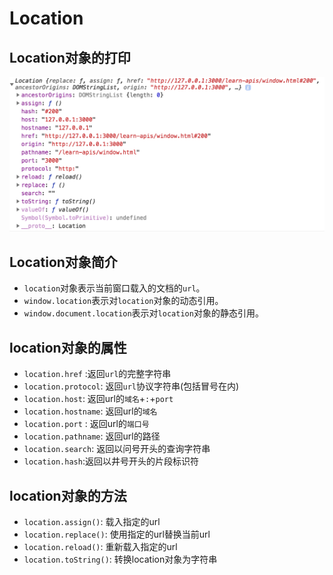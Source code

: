 # Location

## Location对象的打印

![location object](images/location-object.png)


## Location对象简介
- `location`对象表示当前窗口载入的文档的`url`。
- `window.location`表示对`location`对象的动态引用。
- `window.document.location`表示对`location`对象的静态引用。

## location对象的属性
- `location.href` :返回`url`的完整字符串
- `location.protocol`: 返回`url`协议字符串(包括冒号在内)
- `location.host`: 返回url的`域名`+`:`+`port`
- `location.hostname`: 返回url的`域名`
- `location.port` : 返回url的`端口号`
- `location.pathname`: 返回url的路径
- `location.search`: 返回以问号开头的查询字符串
- `location.hash`:返回以井号开头的片段标识符

## location对象的方法
- `location.assign()`: 载入指定的url
- `location.replace()`: 使用指定的url替换当前url
- `location.reload()`: 重新载入指定的url
- `location.toString()`: 转换location对象为字符串
